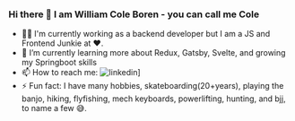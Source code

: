 <!--
**williycole/williycole** is a ✨ _special_ ✨ repository because its `README.md` (this file) appears on your GitHub profile. 
-->
### Hi there 👋 I am William Cole Boren - you can call me Cole

- 👷🏻 I'm currently working as a backend developer but I am a JS and Frontend Junkie at ❤️. 
- 🌱 I’m currently learning more about Redux, Gatsby, Svelte, and growing my Springboot skills 
- 📫 How to reach me: ![linkedin](https://img.shields.io/badge/linkedin-0A66C2?style=for-the-badge&logo=LinkedIn&logoColor=blue)]
- ⚡ Fun fact: I have many hobbies, skateboarding(20+years), playing the banjo, hiking, flyfishing, mech keyboards, powerlifting, hunting, and bjj, to name a few 😅.
